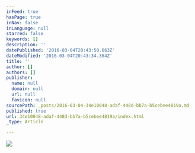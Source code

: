 ```yaml
---
inFeed: true
hasPage: true
inNav: false
inLanguage: null
starred: false
keywords: []
description: ''
datePublished: '2016-03-04T20:43:50.663Z'
dateModified: '2016-03-04T20:43:34.364Z'
title: ''
author: []
authors: []
publisher:
  name: null
  domain: null
  url: null
  favicon: null
sourcePath: _posts/2016-03-04-34e10048-adaf-448d-bb7a-b5cebee4819a.md
published: true
url: 34e10048-adaf-448d-bb7a-b5cebee4819a/index.html
_type: Article

---
```

![](https://the-grid-user-content.s3-us-west-2.amazonaws.com/0b1fe6a4-17d3-4f34-b9b5-8b8c9b8c588e.jpg)